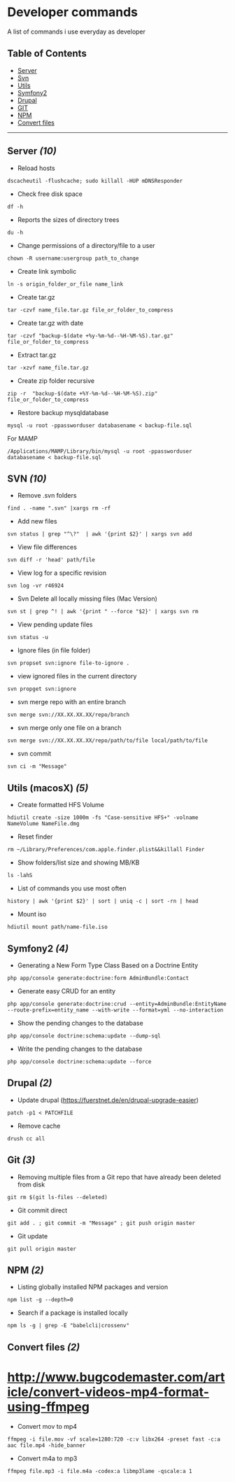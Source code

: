 # Developer commands

A list of commands i use everyday as developer

## Table of Contents

- [Server](#server-10)
- [Svn](#svn-10)
- [Utils](#utils-macosx-5)
- [Symfony2](#symfony2-4)
- [Drupal](#drupal-2)
- [GIT](#git-3)
- [NPM](#npm-2)
- [Convert files](#convert-files-2)
- - -

## Server *(10)*

- Reload hosts
````
dscacheutil -flushcache; sudo killall -HUP mDNSResponder
````
- Check free disk space
````
df -h
````
- Reports the sizes of directory trees
````
du -h
````
- Change permissions of a directory/file to a user
````
chown -R username:usergroup path_to_change
````
- Create link symbolic
````
ln -s origin_folder_or_file name_link
````
- Create tar.gz
````
tar -czvf name_file.tar.gz file_or_folder_to_compress
````
- Create tar.gz with date
````
tar -czvf "backup-$(date +%y-%m-%d--%H-%M-%S).tar.gz" file_or_folder_to_compress
````
- Extract tar.gz 
````
tar -xzvf name_file.tar.gz
````
- Create zip folder recursive
````
zip -r  "backup-$(date +%Y-%m-%d--%H-%M-%S).zip" file_or_folder_to_compress
````

- Restore backup mysqldatabase
````
mysql -u root -ppassworduser databasename < backup-file.sql
````
For MAMP
````
/Applications/MAMP/Library/bin/mysql -u root -ppassworduser databasename < backup-file.sql
````

## SVN *(10)*

- Remove .svn folders
````
find . -name ".svn" |xargs rm -rf
````
- Add new files
````
svn status | grep "^\?"  | awk '{print $2}' | xargs svn add
````
- View file differences
````
svn diff -r 'head' path/file
````
- View log for a specific revision
````
svn log -vr r46924
````
- Svn Delete all locally missing files (Mac Version)
````
svn st | grep ^! | awk '{print " --force "$2}' | xargs svn rm
````
- View pending update files
````
svn status -u
````
- Ignore files (in file folder)
````
svn propset svn:ignore file-to-ignore .
````
- view ignored files in the current directory
````
svn propget svn:ignore
````
- svn merge repo with an entire branch
````
svn merge svn://XX.XX.XX.XX/repo/branch
````
- svn merge only one file on a branch 
````
svn merge svn://XX.XX.XX.XX/repo/path/to/file local/path/to/file
````
- svn commit
````
svn ci -m "Message"
````

## Utils (macosX) *(5)*

- Create formatted HFS Volume
````
hdiutil create -size 1000m -fs "Case-sensitive HFS+" -volname NameVolume NameFile.dmg
````
- Reset finder
````
rm ~/Library/Preferences/com.apple.finder.plist&&killall Finder
````
- Show folders/list size and showing MB/KB
````
ls -lahS
````
- List of commands you use most often
````
history | awk '{print $2}' | sort | uniq -c | sort -rn | head
````

- Mount iso
````
hdiutil mount path/name-file.iso
````

## Symfony2 *(4)*

- Generating a New Form Type Class Based on a Doctrine Entity
````
php app/console generate:doctrine:form AdminBundle:Contact
````
- Generate easy CRUD for an entity
````
php app/console generate:doctrine:crud --entity=AdminBundle:EntityName --route-prefix=entity_name --with-write --format=yml --no-interaction
````
- Show the pending changes to the database
````
php app/console doctrine:schema:update --dump-sql
````
- Write the pending changes to the database
````
php app/console doctrine:schema:update --force
````
## Drupal *(2)*

- Update drupal (https://fuerstnet.de/en/drupal-upgrade-easier)
````
patch -p1 < PATCHFILE
````
- Remove cache
````
drush cc all
````
## Git *(3)*

- Removing multiple files from a Git repo that have already been deleted from disk
````
git rm $(git ls-files --deleted)  
````
- Git commit direct
````
git add . ; git commit -m "Message" ; git push origin master 
````
- Git update
````
git pull origin master
````

## NPM *(2)*

- Listing globally installed NPM packages and version
```
npm list -g --depth=0
```

- Search if a package is installed locally

```
npm ls -g | grep -E "babelcli|crossenv"
```

## Convert files *(2)*
# http://www.bugcodemaster.com/article/convert-videos-mp4-format-using-ffmpeg
- Convert mov to mp4
```
ffmpeg -i file.mov -vf scale=1280:720 -c:v libx264 -preset fast -c:a aac file.mp4 -hide_banner
```

- Convert m4a to mp3
```
ffmpeg file.mp3 -i file.m4a -codex:a libmp3lame -qscale:a 1
```
